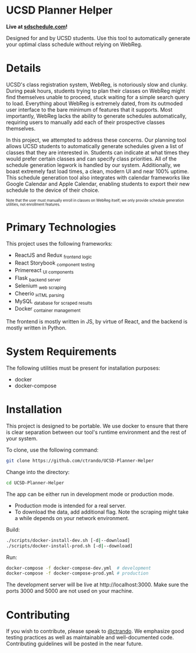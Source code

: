# UCSD Planner Helper
 
**Live at [sdschedule.com](https://sdschedule.com)!**

Designed for and by UCSD students. Use this tool to automatically generate
your optimal class schedule without relying on WebReg.

# Details 

UCSD's class registration system, WebReg, is notoriously slow and clunky. 
During peak hours, students trying to plan their classes on WebReg might find
themselves unable to proceed, stuck waiting for a simple search query to load.
Everything about WebReg is extremely dated, from its outmoded user interface
to the bare minimum of features that it supports. Most importantly, WebReg
lacks the ability to generate schedules automatically, requiring users to
manually add each of their prospective classes themselves.

In this project, we attempted to address these concerns. Our planning tool 
allows UCSD students to automatically generate schedules given a list of classes
that they are interested in. Students can indicate at what times they would 
prefer certain classes and can specify class priorities. All of the 
schedule generation legwork is handled by our system. Additionally, we boast
extremely fast load times, a clean, modern UI and near 100% uptime. This 
schedule generation tool also integrates with calendar frameworks like
Google Calendar and Apple Calendar, enabling students to export their new
schedule to the device of their choice.

<sub><sup>Note that the user must manually enroll in classes on WebReg itself; 
we only provide schedule generation utilities, not enrollment features.</sup></sub>

# Primary Technologies

This project uses the following frameworks:

* ReactJS and Redux <sub>frontend logic</sub>
* React Storybook <sub>component testing</sub>
* Primereact <sub>UI components</sub>
* Flask <sub>backend server</sub>
* Selenium <sub>web scraping</sub>
* Cheerio <sub>HTML parsing</sub>
* MySQL <sub>database for scraped results</sub>
* Docker <sub>container management</sub>

The frontend is mostly written in JS, by virtue of React, and the backend is
mostly written in Python. 

# System Requirements

The following utilities must be present for installation purposes: 

* docker
* docker-compose

# Installation

This project is designed to be portable. We use docker to ensure that there is
clear separation between our tool's runtime environment and the
rest of your system.

To clone, use the following command:

```bash
git clone https://github.com/ctrando/UCSD-Planner-Helper
```

Change into the directory:

```bash
cd UCSD-Planner-Helper
```

The app can be either run in development mode or production mode.

* Production mode is intended for a real server.
* To download the data, add additional flag. Note the scraping might take a while depends on your network environment.

Build:

```bash
./scripts/docker-install-dev.sh [-d|--download]
./scripts/docker-install-prod.sh [-d|--download]
```

Run:

```bash
docker-compose -f docker-compose-dev.yml  # development
docker-compose -f docker-compose-prod.yml # production
```

The development server will be live at http://localhost:3000. Make sure the ports 3000 and 5000 
are not used on your machine.

# Contributing

If you wish to contribute, please speak to [@ctrando](https://github.com/ctrando). 
We emphasize good testing practices as well as maintainable and well-documented code.
Contributing guidelines will be posted in the near future.
